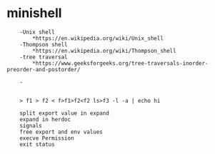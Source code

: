 # minishell


        -Unix shell
            *https://en.wikipedia.org/wiki/Unix_shell
        -Thompson shell
            *https://en.wikipedia.org/wiki/Thompson_shell
        -tree traversal
            *https://www.geeksforgeeks.org/tree-traversals-inorder-preorder-and-postorder/

        -


        > f1 > f2 < f>f1>f2<f2 ls>f3 -l -a | echo hi

        split export value in expand
        expand in herdoc
        signals
        free export and env values
        execve Permission
        exit status 